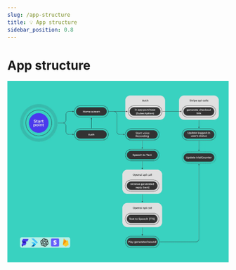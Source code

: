 ```yaml
---
slug: /app-structure
title: 💡 App structure
sidebar_position: 0.8
---
```


# App structure

![App struture](/img/app-structure.webp)